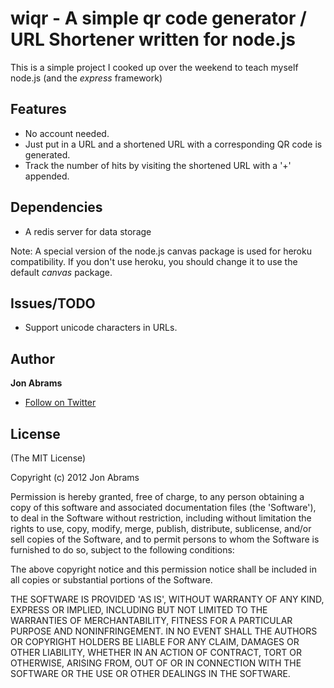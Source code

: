 wiqr - A simple qr code generator / URL Shortener written for node.js
===

This is a simple project I cooked up over the weekend to teach myself node.js (and the _express_ framework)

## Features
- No account needed.
- Just put in a URL and a shortened URL with a corresponding QR code is generated.
- Track the number of hits by visiting the shortened URL with a '+' appended.

## Dependencies
- A redis server for data storage

Note: A special version of the node.js canvas package is used for heroku compatibility. If you don't use heroku, you should change it to use the default *canvas* package.

## Issues/TODO
- Support unicode characters in URLs.

## Author
**Jon Abrams**

- [Follow on Twitter](http://twitter.com/JonathanAbrams)

## License

(The MIT License)

Copyright (c) 2012 Jon Abrams

Permission is hereby granted, free of charge, to any person obtaining a copy of this software and associated documentation files (the 'Software'), to deal in the Software without restriction, including without limitation the rights to use, copy, modify, merge, publish, distribute, sublicense, and/or sell copies of the Software, and to permit persons to whom the Software is furnished to do so, subject to the following conditions:

The above copyright notice and this permission notice shall be included in all copies or substantial portions of the Software.

THE SOFTWARE IS PROVIDED 'AS IS', WITHOUT WARRANTY OF ANY KIND, EXPRESS OR IMPLIED, INCLUDING BUT NOT LIMITED TO THE WARRANTIES OF MERCHANTABILITY, FITNESS FOR A PARTICULAR PURPOSE AND NONINFRINGEMENT. IN NO EVENT SHALL THE AUTHORS OR COPYRIGHT HOLDERS BE LIABLE FOR ANY CLAIM, DAMAGES OR OTHER LIABILITY, WHETHER IN AN ACTION OF CONTRACT, TORT OR OTHERWISE, ARISING FROM, OUT OF OR IN CONNECTION WITH THE SOFTWARE OR THE USE OR OTHER DEALINGS IN THE SOFTWARE.
